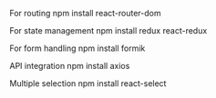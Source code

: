 For routing
npm install react-router-dom

For state management
npm install redux react-redux

For form handling
npm install formik

API integration
npm install axios

Multiple selection
npm install react-select
